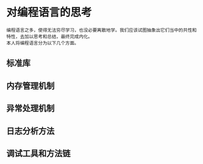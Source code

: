 # 对编程语言的思考
    编程语言之多，使得无法穷尽学习，也没必要离散地学。我们应该试图抽象出它们当中的共性和特性，去加以思考和总结，最终完成内化。
    本人将编程语言分为以下几个方面。
## 标准库
## 内存管理机制
## 异常处理机制
## 日志分析方法
## 调试工具和方法链
## 
